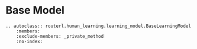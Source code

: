 # Base Model

```{eval-rst}
.. autoclass:: routerl.human_learning.learning_model.BaseLearningModel
    :members:
    :exclude-members: _private_method
    :no-index:
```